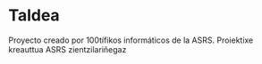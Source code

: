# Taldea
Proyecto creado por 100tífikos informáticos de la ASRS.
Proiektixe kreauttua ASRS zientzilariñegaz
